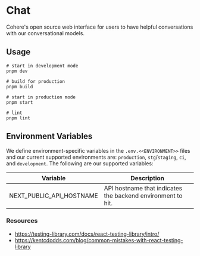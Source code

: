# Chat

Cohere's open source web interface for users to have helpful conversations with our conversational models.

## Usage

```shell
# start in development mode
pnpm dev

# build for production
pnpm build

# start in production mode
pnpm start

# lint
pnpm lint
```

## Environment Variables

We define environment-specific variables in the `.env.<<ENVIRONMENT>>` files and our current supported environments are: `production`, `stg`/`staging`, `ci`, and `development`. The following are our supported variables:

| Variable                 | Description                                                 |
| ------------------------ | ----------------------------------------------------------- |
| NEXT_PUBLIC_API_HOSTNAME | API hostname that indicates the backend environment to hit. |

### Resources

- https://testing-library.com/docs/react-testing-library/intro/
- https://kentcdodds.com/blog/common-mistakes-with-react-testing-library
